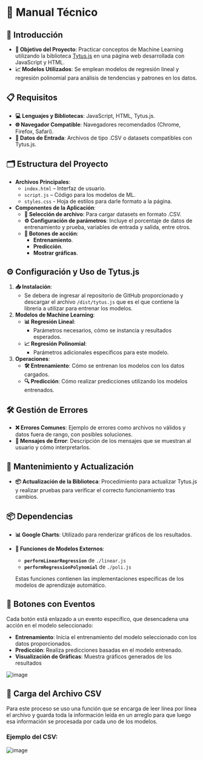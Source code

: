 # 📘 Manual Técnico

## 📝 Introducción

-   **🎯 Objetivo del Proyecto**: Practicar conceptos de Machine Learning utilizando la biblioteca [Tytus.js](https://github.com/tytusdb/tytusjs) en una página web desarrollada con JavaScript y HTML.
-   **📈 Modelos Utilizados**: Se emplean modelos de regresión lineal y regresión polinomial para análisis de tendencias y patrones en los datos.

## 📋 Requisitos

-   **💻 Lenguajes y Bibliotecas**: JavaScript, HTML, Tytus.js.
-   **🌐 Navegador Compatible**: Navegadores recomendados (Chrome, Firefox, Safari).
-   **📂 Datos de Entrada**: Archivos de tipo .CSV o datasets compatibles con Tytus.js.

## 🗂️ Estructura del Proyecto

-   **Archivos Principales**:
    -   `index.html` – Interfaz de usuario.
    -   `script.js` – Código para los modelos de ML.
    -   `styles.css` - Hoja de estilos para darle formato a la página. 
-   **Componentes de la Aplicación**:
    -   **📄 Selección de archivo**: Para cargar datasets en formato .CSV.
    -   **⚙️ Configuración de parámetros**: Incluye el porcentaje de datos de entrenamiento y prueba, variables de entrada y salida, entre otros.
    -   **🔘 Botones de acción**:
        -   **Entrenamiento**.
        -   **Predicción**.
        -   **Mostrar gráficas**.

## ⚙️ Configuración y Uso de Tytus.js

1.  **📥 Instalación**:
    -   Se debera de ingresar al repositorio de GitHub proporcionado y descargar el archivo `/dist/tytus.js` que es el que contiene la libreria a utilizar para entrenar los modelos.
2.  **Modelos de Machine Learning**:
    -   **📊 Regresión Lineal**:
        -   Parámetros necesarios, cómo se instancia y resultados esperados.
    -   **📈 Regresión Polinomial**:
        -   Parámetros adicionales específicos para este modelo.
3.  **Operaciones**:
    -   **🛠️ Entrenamiento**: Cómo se entrenan los modelos con los datos cargados.
    -   **🔍 Predicción**: Cómo realizar predicciones utilizando los modelos entrenados.

## 🛠️ Gestión de Errores

-   **❌ Errores Comunes**: Ejemplo de errores como archivos no válidos y datos fuera de rango, con posibles soluciones.
-   **💬 Mensajes de Error**: Descripción de los mensajes que se muestran al usuario y cómo interpretarlos.

## 🔄 Mantenimiento y Actualización

-   **📦 Actualización de la Biblioteca**: Procedimiento para actualizar Tytus.js y realizar pruebas para verificar el correcto funcionamiento tras cambios.


## 📦 Dependencias

-   **📊 Google Charts**: Utilizado para renderizar gráficos de los resultados.
    
-   **🔗 Funciones de Modelos Externos**:
    
    -   **`performLinearRegression`** de `./linear.js`
    -   **`performRegressionPolynomial`** de `./poli.js`
    
    Estas funciones contienen las implementaciones específicas de los modelos de aprendizaje automático.


## 🔘 Botones con Eventos

Cada botón está enlazado a un evento específico, que desencadena una acción en el modelo seleccionado:

-   **Entrenamiento**: Inicia el entrenamiento del modelo seleccionado con los datos proporcionados.
-   **Predicción**: Realiza predicciones basadas en el modelo entrenado.
-   **Visualización de Gráficas**: Muestra gráficos generados de los resultados

![image](https://github.com/user-attachments/assets/90cb47ad-aef2-4a1f-9e11-9265342fd2b5)

## 📂 Carga del Archivo CSV

Para este proceso se uso una función que se encarga de leer línea por línea el archivo y guarda toda la información leída en un arreglo para que luego esa información se procesada por cada uno de los modelos.

### Ejemplo del CSV:

![image](https://github.com/user-attachments/assets/dcd2365d-993a-4ab3-98e3-5b84386b3137)
